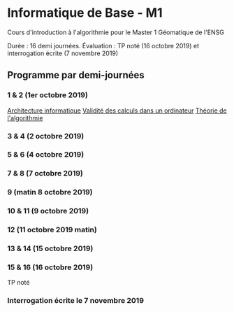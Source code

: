 # Informatique de Base - M1
Cours d'introduction à l'algorithmie pour le Master 1 Géomatique de l'ENSG

Durée : 16 demi journées.
Évaluation : TP noté (16 octobre 2019) et interrogation écrite (7 novembre 2019)

## Programme par demi-journées

### 1 & 2 (1er octobre 2019)
[Architecture informatique](2019_Architecture_informatique_M1.md)
[Validité des calculs dans un ordinateur](2019_Validite_logiciel_numerique_M1.md)
[Théorie de l'algorithmie](2019_Algorithmie_M1.md)

### 3 & 4 (2 octobre 2019)

### 5 & 6 (4 octobre 2019)

### 7 & 8 (7 octobre 2019)

### 9 (matin 8 octobre 2019)

### 10 & 11 (9 octobre 2019)

### 12 (11 octobre 2019 matin)

### 13 & 14 (15 octobre 2019)

### 15 & 16 (16 octobre 2019)
TP noté

### Interrogation écrite le 7 novembre 2019
